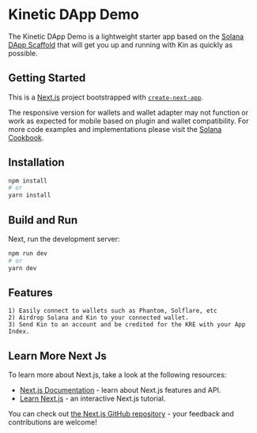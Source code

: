 # Kinetic DApp Demo

The Kinetic DApp Demo is a lightweight starter app based on the [Solana DApp Scaffold](https://github.com/solana-labs/dapp-scaffold) that will get you up and running with Kin as quickly as possible.

## Getting Started

This is a [Next.js](https://nextjs.org/) project bootstrapped with [`create-next-app`](https://github.com/vercel/next.js/tree/canary/packages/create-next-app).

The responsive version for wallets and wallet adapter may not function or work as expected for mobile based on plugin and wallet compatibility. For more code examples and implementations please visit the [Solana Cookbook](https://solanacookbook.com/).

## Installation

```bash
npm install
# or
yarn install
```

## Build and Run

Next, run the development server:

```bash
npm run dev
# or
yarn dev
```

## Features

```
1) Easily connect to wallets such as Phantom, Solflare, etc
2) Airdrop Solana and Kin to your connected wallet.
3) Send Kin to an account and be credited for the KRE with your App Index.
```

## Learn More Next Js

To learn more about Next.js, take a look at the following resources:

- [Next.js Documentation](https://nextjs.org/docs) - learn about Next.js features and API.
- [Learn Next.js](https://nextjs.org/learn) - an interactive Next.js tutorial.

You can check out [the Next.js GitHub repository](https://github.com/vercel/next.js/) - your feedback and contributions are welcome!
